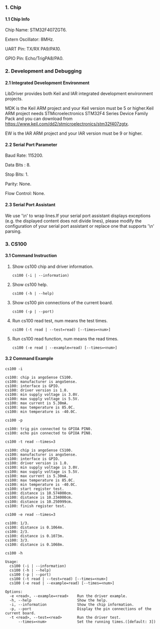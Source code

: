 ### 1. Chip

#### 1.1 Chip Info

Chip Name: STM32F407ZGT6.

Extern Oscillator: 8MHz.

UART Pin: TX/RX PA9/PA10.

GPIO Pin: Echo/TrigPA8/PA0.

### 2. Development and Debugging

#### 2.1 Integrated Development Environment

LibDriver provides both Keil and IAR integrated development environment projects.

MDK is the Keil ARM project and your Keil version must be 5 or higher.Keil ARM project needs STMicroelectronics STM32F4 Series Device Family Pack and you can download from https://www.keil.com/dd2/stmicroelectronics/stm32f407zgtx.

EW is the IAR ARM project and your IAR version must be 9 or higher.

#### 2.2 Serial Port Parameter

Baud Rate: 115200.

Data Bits : 8.

Stop Bits: 1.

Parity: None.

Flow Control: None.

#### 2.3 Serial Port Assistant

We use '\n' to wrap lines.If your serial port assistant displays exceptions (e.g. the displayed content does not divide lines), please modify the configuration of your serial port assistant or replace one that supports '\n' parsing.

### 3. CS100

#### 3.1 Command Instruction

1. Show cs100 chip and driver information.

   ```shell
   cs100 (-i | --information)
   ```

2. Show cs100 help. 

   ```shell
   cs100 (-h | --help)
   ```

3. Show cs100 pin connections of the current board.

   ```shell
   cs100 (-p | --port)
   ```

4. Run cs100 read test, num means the test times.

   ```shell
   cs100 (-t read | --test=read) [--times=<num>]
   ```

5. Run cs100 read function, num means the read times.

   ```shell
   cs100 (-e read | --example=read) [--times=<num>]
   ```

#### 3.2 Command Example

```shell
cs100 -i

cs100: chip is angoSense CS100.
cs100: manufacturer is angoSense.
cs100: interface is GPIO.
cs100: driver version is 1.0.
cs100: min supply voltage is 3.0V.
cs100: max supply voltage is 5.5V.
cs100: max current is 5.30mA.
cs100: max temperature is 85.0C.
cs100: min temperature is -40.0C.
```

```shell
cs100 -p

cs100: trig pin connected to GPIOA PIN0.
cs100: echo pin connected to GPIOA PIN8.
```

```shell
cs100 -t read --times=3

cs100: chip is angoSense CS100.
cs100: manufacturer is angoSense.
cs100: interface is GPIO.
cs100: driver version is 1.0.
cs100: min supply voltage is 3.0V.
cs100: max supply voltage is 5.5V.
cs100: max current is 5.30mA.
cs100: max temperature is 85.0C.
cs100: min temperature is -40.0C.
cs100: start register test.
cs100: distance is 10.574000cm.
cs100: distance is 10.234000cm.
cs100: distance is 10.250999cm.
cs100: finish register test.
```

```shell
cs100 -e read --times=3

cs100: 1/3.
cs100: distance is 0.1064m.
cs100: 2/3.
cs100: distance is 0.1073m.
cs100: 3/3.
cs100: distance is 0.1068m.
```

```shell
cs100 -h

Usage:
  cs100 (-i | --information)
  cs100 (-h | --help)
  cs100 (-p | --port)
  cs100 (-t read | --test=read) [--times=<num>]
  cs100 (-e read | --example=read) [--times=<num>]

Options:
  -e <read>, --example=<read>    Run the driver example.
  -h, --help                     Show the help.
  -i, --information              Show the chip information.
  -p, --port                     Display the pin connections of the current board.
  -t <read>, --test=<read>       Run the driver test.
      --times=<num>              Set the running times.([default: 3])
```


